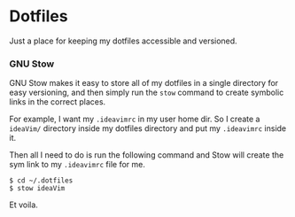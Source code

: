 # Dotfiles

Just a place for keeping my dotfiles accessible and versioned.

### GNU Stow

GNU Stow makes it easy to store all of my dotfiles in a single directory for easy versioning, and then simply run the `stow` command 
to create symbolic links in the correct places.

For example, I want my `.ideavimrc` in my user home dir. So I create a `ideaVim/` directory inside my dotfiles directory and put my `.ideavimrc` inside it.

Then all I need to do is run the following command and Stow will create the sym link to my `.ideavimrc` file for me.

```shell
$ cd ~/.dotfiles
$ stow ideaVim
```

Et voila.
